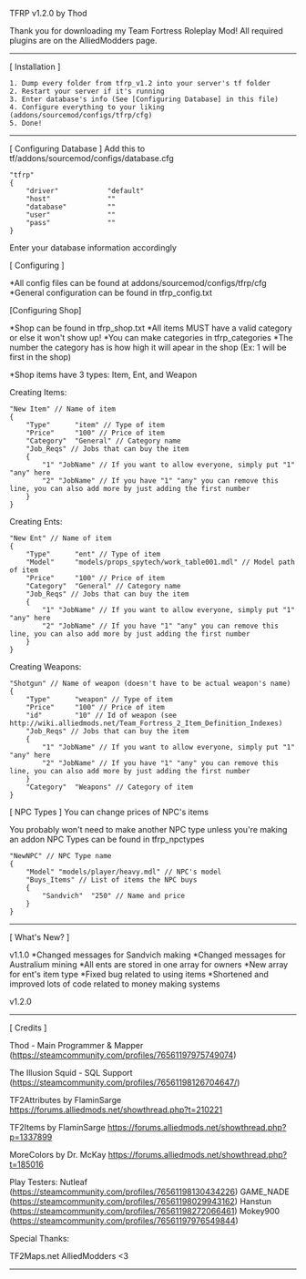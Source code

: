 TFRP v1.2.0 by Thod

Thank you for downloading my Team Fortress Roleplay Mod!
All required plugins are on the AlliedModders page.

___________________________________________
[ Installation ]

	1. Dump every folder from tfrp_v1.2 into your server's tf folder
	2. Restart your server if it's running
	3. Enter database's info (See [Configuring Database] in this file)
	4. Configure everything to your liking (addons/sourcemod/configs/tfrp/cfg)
	5. Done!
___________________________________________

[ Configuring Database ]
Add this to tf/addons/sourcemod/configs/database.cfg

	"tfrp"
	{
		"driver"			"default"
		"host"				""
		"database"			""
		"user"				""
		"pass"				""
	}

Enter your database information accordingly

[ Configuring ]

*All config files can be found at addons/sourcemod/configs/tfrp/cfg
*General configuration can be found in tfrp_config.txt

[Configuring Shop]

*Shop can be found in tfrp_shop.txt
*All items MUST have a valid category or else it won't show up!
*You can make categories in tfrp_categories
*The number the category has is how high it will apear in the shop
(Ex: 1 will be first in the shop)

*Shop items have 3 types: Item, Ent, and Weapon

Creating Items:
	
	"New Item" // Name of item
	{
		"Type"		"item" // Type of item
		"Price"		"100" // Price of item
		"Category" 	"General" // Category name
		"Job_Reqs" // Jobs that can buy the item
		{
			"1" "JobName" // If you want to allow everyone, simply put "1" "any" here
			"2"	"JobName" // If you have "1" "any" you can remove this line, you can also add more by just adding the first number
		}
	}

Creating Ents:

	"New Ent" // Name of item
	{
		"Type"		"ent" // Type of item
		"Model"		"models/props_spytech/work_table001.mdl" // Model path of item
		"Price"		"100" // Price of item
		"Category"	"General" // Category name
		"Job_Reqs" // Jobs that can buy the item
		{
			"1" "JobName" // If you want to allow everyone, simply put "1" "any" here
			"2" "JobName" // If you have "1" "any" you can remove this line, you can also add more by just adding the first number
		}
	}

Creating Weapons:
	
	"Shotgun" // Name of weapon (doesn't have to be actual weapon's name)
	{
		"Type"		"weapon" // Type of item
		"Price"		"100" // Price of item
		"id"		"10" // Id of weapon (see http://wiki.alliedmods.net/Team_Fortress_2_Item_Definition_Indexes)
		"Job_Reqs" // Jobs that can buy the item
		{
			"1" "JobName" // If you want to allow everyone, simply put "1" "any" here
			"2" "JobName" // If you have "1" "any" you can remove this line, you can also add more by just adding the first number
		}
		"Category"	"Weapons" // Category of item
	}

[ NPC Types ]
You can change prices of NPC's items

You probably won't need to make another NPC type unless you're making an addon
NPC Types can be found in tfrp_npctypes

	"NewNPC" // NPC Type name
	{
		"Model"	"models/player/heavy.mdl" // NPC's model
		"Buys_Items" // List of items the NPC buys
		{
			"Sandvich"	"250" // Name and price
		}
	}

___________________________________________
[ What's New? ]

v1.1.0
*Changed messages for Sandvich making
*Changed messages for Australium mining
*All ents are stored in one array for owners
*New array for ent's item type
*Fixed bug related to using items
*Shortened and improved lots of code related to money making systems

v1.2.0

___________________________________________
[  Credits  ]

Thod - Main Programmer & Mapper
(https://steamcommunity.com/profiles/76561197975749074) 

The Illusion Squid - SQL Support
(https://steamcommunity.com/profiles/76561198126704647/)

TF2Attributes by FlaminSarge
https://forums.alliedmods.net/showthread.php?t=210221

TF2Items by FlaminSarge
https://forums.alliedmods.net/showthread.php?p=1337899

MoreColors by Dr. McKay
https://forums.alliedmods.net/showthread.php?t=185016

Play Testers:
Nutleaf (https://steamcommunity.com/profiles/76561198130434226)
GAME_NADE (https://steamcommunity.com/profiles/76561198029943162)
Hanstun (https://steamcommunity.com/profiles/76561198272066461)
Mokey900 (https://steamcommunity.com/profiles/76561197976549844)

Special Thanks:

TF2Maps.net
AlliedModders <3
___________________________________________
